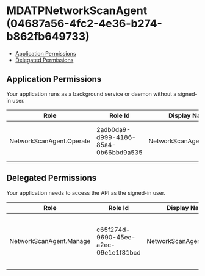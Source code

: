 # MDATPNetworkScanAgent (04687a56-4fc2-4e36-b274-b862fb649733)
- [Application Permissions](#application-permissions)
- [Delegated Permissions](#delegated-permissions)

## Application Permissions
Your application runs as a background service or daemon without a signed-in user.

| Role | Role Id | Display Name | Description |
|---|---|---|---|
| NetworkScanAgent.Operate | 2adb0da9-d999-4186-85a4-0b66bbd9a535 | NetworkScanAgent.Operate | Used to get token for agent to get network scan tasks |

## Delegated Permissions
Your application needs to access the API as the signed-in user. 

| Role | Role Id | Display Name | Description |
|---|---|---|---|
| NetworkScanAgent.Manage | c65f274d-9690-45ee-a2ec-09e1e1f81bcd | NetworkScanAgent.Manage | This allows users to install a new MDATP network scan agent |

